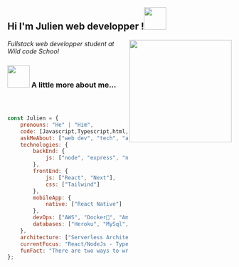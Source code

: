 





<h2>Hi I'm Julien web developper !<img src="https://media.giphy.com/media/12oufCB0MyZ1Go/giphy.gif" width="50"></h2>
<img align='right' src="https://media.giphy.com/media/M9gbBd9nbDrOTu1Mqx/giphy.gif" width="230">
<p><em>Fullstack web developper student at Wild code School
</em></p>



### <img src="https://media.giphy.com/media/VgCDAzcKvsR6OM0uWg/giphy.gif" width="50"> A little more about me...  

```javascript



const Julien = {
    pronouns: "He" | "Him",
    code: [Javascript,Typescript,html,css, { ... rest}],
    askMeAbout: ["web dev", "tech", "app dev", "music"],
    technologies: {
        backEnd: {
            js: ["node", "express", "next"],
        },
        frontEnd: {
            js: ["React", "Next"],
            css: ["Tailwind"]
        },
        mobileApp: {
            native: ["React Native"]
        },
        devOps: ["AWS", "Docker🐳", "Amplication", "Amplify", {...rest}],
        databases: ["Heroku", "MySql", "postgres","prisma"]
    },
    architecture: ["Serverless Architecture", "Progressive web applications", "Single page applications"],
    currentFocus: "React/NodeJs - Typescript - FullStackApp",
    funFact: "There are two ways to write error-free programs; only the third one works"
};
```













